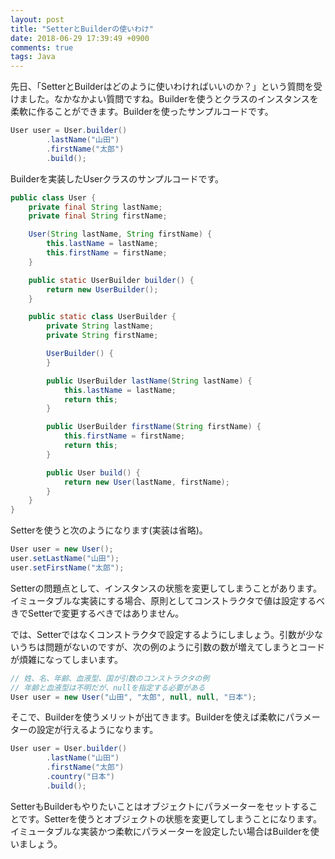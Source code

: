 ```yaml
---
layout: post
title: "SetterとBuilderの使いわけ"
date: 2018-06-29 17:39:49 +0900
comments: true
tags: Java
---
```


先日、「SetterとBuilderはどのように使いわければいいのか？」という質問を受けました。なかなかよい質問ですね。Builderを使うとクラスのインスタンスを柔軟に作ることができます。Builderを使ったサンプルコードです。

```java
User user = User.builder()
        .lastName("山田")
        .firstName("太郎")
        .build();
```

Builderを実装したUserクラスのサンプルコードです。

```java
public class User {
    private final String lastName;
    private final String firstName;

    User(String lastName, String firstName) {
        this.lastName = lastName;
        this.firstName = firstName;
    }

    public static UserBuilder builder() {
        return new UserBuilder();
    }

    public static class UserBuilder {
        private String lastName;
        private String firstName;

        UserBuilder() {
        }

        public UserBuilder lastName(String lastName) {
            this.lastName = lastName;
            return this;
        }

        public UserBuilder firstName(String firstName) {
            this.firstName = firstName;
            return this;
        }

        public User build() {
            return new User(lastName, firstName);
        }
    }
}
```

Setterを使うと次のようになります(実装は省略)。

```java
User user = new User();
user.setLastName("山田");
user.setFirstName("太郎");
```

Setterの問題点として、インスタンスの状態を変更してしまうことがあります。イミュータブルな実装にする場合、原則としてコンストラクタで値は設定するべきでSetterで変更するべきではありません。


では、Setterではなくコンストラクタで設定するようにしましょう。引数が少ないうちは問題がないのですが、次の例のように引数の数が増えてしまうとコードが煩雑になってしまいます。

```java
// 姓、名、年齢、血液型、国が引数のコンストラクタの例
// 年齢と血液型は不明だが、nullを指定する必要がある
User user = new User("山田", "太郎", null, null, "日本");
```

そこで、Builderを使うメリットが出てきます。Builderを使えば柔軟にパラメーターの設定が行えるようになります。

```java
User user = User.builder()
        .lastName("山田")
        .firstName("太郎")
        .country("日本")
        .build();
```

SetterもBuilderもやりたいことはオブジェクトにパラメーターをセットすることです。Setterを使うとオブジェクトの状態を変更してしまうことになります。イミュータブルな実装かつ柔軟にパラメーターを設定したい場合はBuilderを使いましょう。

